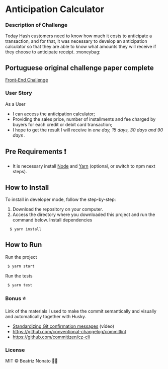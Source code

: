 <h1>Anticipation Calculator</h1>

### Description of Challenge

<p>
  Today Hash customers need to know how much it costs to anticipate a transaction, and for that, it was necessary to develop an anticipation calculator so that
  they are able to know what amounts they will receive if they choose to anticipate receipt. :moneybag:
</p>

## Portuguese original challenge paper complete

[Front-End Challenge](https://github.com/hashlab/hiring/blob/master/challenges/pt-br/front-challenge.md)

### User Story

As a User

- I can access the anticipation calculator;
- Providing the sales price, number of installments and fee charged by buyers for each credit or debit card transaction;
- I hope to get the result I will receive in <i> one day, 15 days, 30 days and 90 days </i>.

## Pre Requirements :exclamation:

- It is necessary install [Node](https://nodejs.org/en/) and [Yarn](https://classic.yarnpkg.com/en/docs/cli/install/) (optional, or switch to npm next steps).

## How to Install

To install in developer mode, follow the step-by-step:

1. Download the repository on your computer.
2. Access the directory where you downloaded this project and run the command below.
   Install dependencies

```sh
  $ yarn install
```

## How to Run

Run the project

```sh
 $ yarn start
```

Run the tests

```sh
 $ yarn test
```

### Bonus :star:

Link of the materials I used to make the commit semantically and visually and automatically together with Husky.

- [Standardizing Git confirmation messages](https://www.youtube.com/watch?v=erInHkjxkL8) (vídeo)
- https://github.com/conventional-changelog/commitlint
- https://github.com/commitizen/cz-cli

### License

MIT © Beatriz Nonato :woman_technologist:
